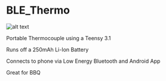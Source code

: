 # BLE_Thermo

![alt text](https://github.com/bigbadboz/BLE_Thermo/blob/master/DSC_7257.JPG)


Portable Thermocouple using a Teensy 3.1

Runs off a 250mAh Li-Ion Battery

Connects to phone via Low Energy Bluetooth and Android App

Great for BBQ
